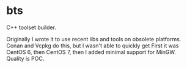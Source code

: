 # bts
C++ toolset builder.

Originally I wrote it to use recent libs and tools on obsolete platforms.  
Conan and Vcpkg do this, but I wasn't able to quickly get 
First it was CentOS 6, then CentOS 7, then I added minimal support for MinGW.  
Quality is POC.